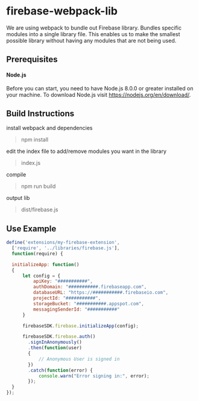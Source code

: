 # firebase-webpack-lib
We are using webpack to bundle out Firebase library. Bundles specific modules into a single library file.  This enables us to make the smallest possible library without having any modules that are not being used. 

## Prerequisites

#### Node.js
Before you can start, you need to have Node.js 8.0.0 or greater installed on your machine.
To download Node.js visit https://nodejs.org/en/download/.

## Build Instructions

install webpack and dependencies
> npm install

edit the index file to add/remove modules you want in the library
> index.js

compile
> npm run build

output lib
> dist/firebase.js

## Use Example

```javascript
define('extensions/my-firebase-extension',
  ['require', '../libraries/firebase.js'],
  function(require) {

  initializeApp: function()
  {
      let config = {
          apiKey: "###########",
          authDomain: "###########.firebaseapp.com",
          databaseURL: "https://###########.firebaseio.com",
          projectId: "###########",
          storageBucket: "###########.appspot.com",
          messagingSenderId: "###########"
      }

      firebaseSDK.firebase.initializeApp(config);

      firebaseSDK.firebase.auth()
        .signInAnonymously()
        .then(function(user)
        {
            // Anonymous User is signed in
        })
        .catch(function(error) {
            console.warn("Error signing in:", error);
        });
  }
});
```
